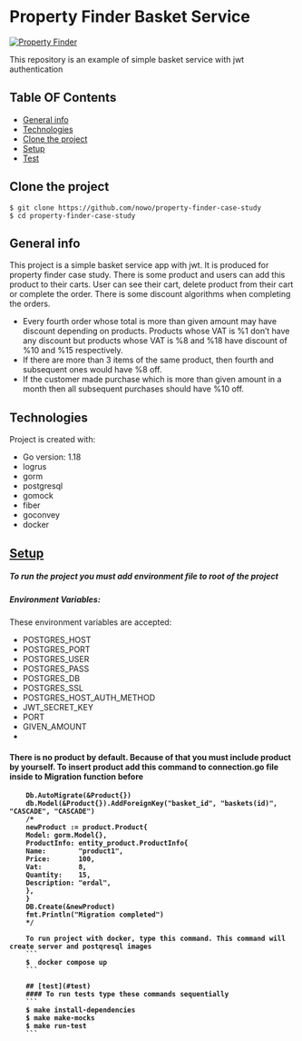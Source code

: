 # Property Finder Basket Service

[![Property Finder](https://avatars.githubusercontent.com/u/7037387?s=200&v=4)](https://www.propertyfinder.ae/)

This repository is an example of simple basket service with jwt authentication
## Table OF Contents
* [General info](#general-info)
* [Technologies](#technologies)
* [Clone the project](#clone)
* [Setup](#setup)
* [Test](#test)

## Clone the project

```
$ git clone https://github.com/nowo/property-finder-case-study
$ cd property-finder-case-study
```
## General info
This project is a simple basket service app with jwt. It is produced for property finder case study. There is some product and users can add this product to their carts. User can see their cart, delete product from their cart or complete the order. There is some discount algorithms when completing the orders.
- Every fourth order whose total is more than given amount may have discount
depending on products. Products whose VAT is %1 don’t have any discount
but products whose VAT is %8 and %18 have discount of %10 and %15
respectively.
- If there are more than 3 items of the same product, then fourth and
subsequent ones would have %8 off.
- If the customer made purchase which is more than given amount in a month
then all subsequent purchases should have %10 off.
## Technologies
Project is created with:
* Go version: 1.18
* logrus
* gorm
* postgresql
* gomock
* fiber
* goconvey
* docker




## [Setup](#setup)
##### To run the project you must add environment file to root of the project
##### Environment Variables:
These environment variables are accepted:
- POSTGRES_HOST
- POSTGRES_PORT
- POSTGRES_USER
- POSTGRES_PASS
- POSTGRES_DB
- POSTGRES_SSL
- POSTGRES_HOST_AUTH_METHOD
- JWT_SECRET_KEY
- PORT
- GIVEN_AMOUNT
-
#### There is no product by default. Because of that you must include product by yourself.  To insert product add this command to <b>connection.go<b> file inside to Migration function before

        Db.AutoMigrate(&Product{})
        db.Model(&Product{}).AddForeignKey("basket_id", "baskets(id)", "CASCADE", "CASCADE")
        /*
        newProduct := product.Product{
        Model: gorm.Model{},
        ProductInfo: entity_product.ProductInfo{
        Name:        "product1",
        Price:       100,
        Vat:         8,
        Quantity:    15,
        Description: "erdal",
        },
        }
        DB.Create(&newProduct)
        fmt.Println("Migration completed")
        */

        To run project with docker, type this command. This command will create server and postqresql images
        ```
        $  docker compose up
        ```

        ## [test](#test)
        #### To run tests type these commands sequentially
        ```
        $ make install-dependencies
        $ make make-mocks
        $ make run-test
        ```



